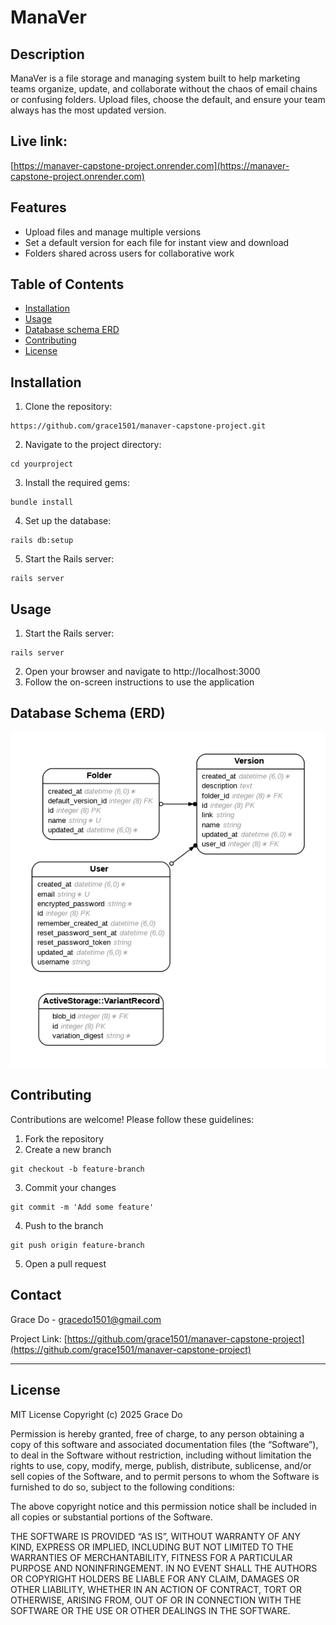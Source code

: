 # ManaVer

## Description
ManaVer is a file storage and managing system built to help marketing teams organize, update, and collaborate without the chaos of email chains or confusing folders. Upload files, choose the default, and ensure your team always has the most updated version.


## Live link: 
[https://manaver-capstone-project.onrender.com](https://manaver-capstone-project.onrender.com)


## Features
- Upload files and manage multiple versions
- Set a default version for each file for instant view and download
- Folders shared across users for collaborative work


## Table of Contents
- [Installation](#installation)
- [Usage](#usage)
- [Database schema ERD](#database-schema-erd)
- [Contributing](#contributing)
- [License](#license)


## Installation
1. Clone the repository:
```
https://github.com/grace1501/manaver-capstone-project.git
```
2. Navigate to the project directory:
```
cd yourproject
```
3. Install the required gems:
```
bundle install
```
4. Set up the database:
```
rails db:setup
```
5. Start the Rails server:
```
rails server
```

## Usage

1. Start the Rails server:
```
rails server
```
2. Open your browser and navigate to http://localhost:3000
3. Follow the on-screen instructions to use the application


## Database Schema (ERD)
<img src="erd.png" alt="ERD" width="600">

## Contributing

Contributions are welcome! Please follow these guidelines:

1. Fork the repository
2. Create a new branch 
```
git checkout -b feature-branch
```
3. Commit your changes 
```
git commit -m 'Add some feature'
```
4. Push to the branch 
```
git push origin feature-branch
```
5. Open a pull request


## Contact   

Grace Do - [gracedo1501@gmail.com](mailto:gracedo1501@gmail.com)

Project Link: [https://github.com/grace1501/manaver-capstone-project](https://github.com/grace1501/manaver-capstone-project)

---
## License

MIT License
Copyright (c) 2025 Grace Do

Permission is hereby granted, free of charge, to any person obtaining a copy of this software and associated documentation files (the “Software”), to deal in the Software without restriction, including without limitation the rights to use, copy, modify, merge, publish, distribute, sublicense, and/or sell copies of the Software, and to permit persons to whom the Software is furnished to do so, subject to the following conditions:

The above copyright notice and this permission notice shall be included in all copies or substantial portions of the Software.

THE SOFTWARE IS PROVIDED “AS IS”, WITHOUT WARRANTY OF ANY KIND, EXPRESS OR IMPLIED, INCLUDING BUT NOT LIMITED TO THE WARRANTIES OF MERCHANTABILITY, FITNESS FOR A PARTICULAR PURPOSE AND NONINFRINGEMENT. IN NO EVENT SHALL THE AUTHORS OR COPYRIGHT HOLDERS BE LIABLE FOR ANY CLAIM, DAMAGES OR OTHER LIABILITY, WHETHER IN AN ACTION OF CONTRACT, TORT OR OTHERWISE, ARISING FROM, OUT OF OR IN CONNECTION WITH THE SOFTWARE OR THE USE OR OTHER DEALINGS IN THE SOFTWARE.
